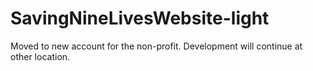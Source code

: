 # SavingNineLivesWebsite-light
Moved to new account for the non-profit. Development will continue at other location.
